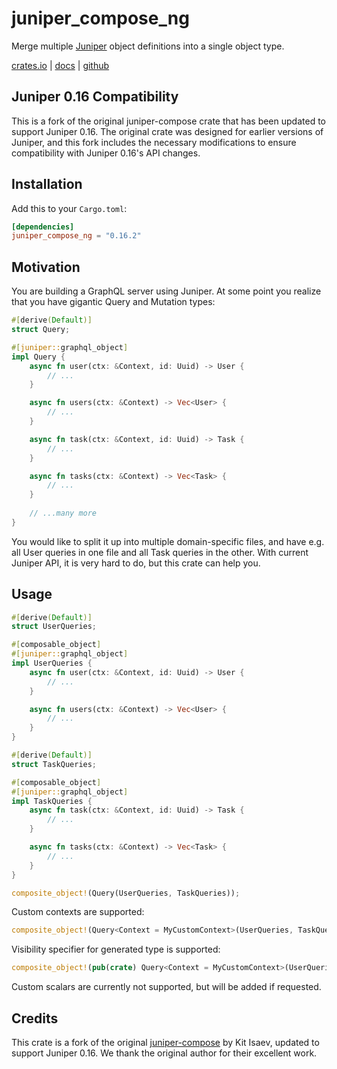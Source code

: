 # juniper_compose_ng

Merge multiple [Juniper](https://docs.rs/juniper) object definitions into a single object type.

[crates.io](https://crates.io/crates/juniper_compose_ng) | [docs](https://docs.rs/juniper_compose_ng) | [github](https://github.com/tom-miy/juniper-compose)

## Juniper 0.16 Compatibility

This is a fork of the original juniper-compose crate that has been updated to support Juniper 0.16. The original crate was designed for earlier versions of Juniper, and this fork includes the necessary modifications to ensure compatibility with Juniper 0.16's API changes.

## Installation

Add this to your `Cargo.toml`:

```toml
[dependencies]
juniper_compose_ng = "0.16.2"
```

## Motivation

You are building a GraphQL server using Juniper. At some point you realize that you have gigantic
Query and Mutation types:

```rust
#[derive(Default)]
struct Query;

#[juniper::graphql_object]
impl Query {
    async fn user(ctx: &Context, id: Uuid) -> User {
        // ...
    }

    async fn users(ctx: &Context) -> Vec<User> {
        // ...
    }

    async fn task(ctx: &Context, id: Uuid) -> Task {
        // ...
    }

    async fn tasks(ctx: &Context) -> Vec<Task> {
        // ...
    }
    
    // ...many more
}
```

You would like to split it up into multiple domain-specific files, and have e.g. all User
queries in one file and all Task queries in the other. With current Juniper API, it is very
hard to do, but this crate can help you.

## Usage

```rust
#[derive(Default)]
struct UserQueries;

#[composable_object]
#[juniper::graphql_object]
impl UserQueries {
    async fn user(ctx: &Context, id: Uuid) -> User {
        // ...
    }

    async fn users(ctx: &Context) -> Vec<User> {
        // ...
    }
}

#[derive(Default)]
struct TaskQueries;

#[composable_object]
#[juniper::graphql_object]
impl TaskQueries {
    async fn task(ctx: &Context, id: Uuid) -> Task {
        // ...
    }

    async fn tasks(ctx: &Context) -> Vec<Task> {
        // ...
    }
}

composite_object!(Query(UserQueries, TaskQueries));
```

Custom contexts are supported:

```rust
composite_object!(Query<Context = MyCustomContext>(UserQueries, TaskQueries));
```

Visibility specifier for generated type is supported:

```rust
composite_object!(pub(crate) Query<Context = MyCustomContext>(UserQueries, TaskQueries));
```

Custom scalars are currently not supported, but will be added if requested.

## Credits

This crate is a fork of the original [juniper-compose](https://github.com/nikis05/juniper-compose) by Kit Isaev, updated to support Juniper 0.16. We thank the original author for their excellent work.
